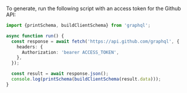 To generate, run the following script with an access token for the Github API:

```ts
import {printSchema, buildClientSchema} from 'graphql';

async function run() {
  const response = await fetch('https://api.github.com/graphql', {
    headers: {
      Authorization: 'bearer ACCESS_TOKEN',
    },
  });

  const result = await response.json();
  console.log(printSchema(buildClientSchema(result.data)));
}
```
